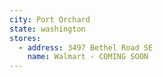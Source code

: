 ```yaml
---
city: Port Orchard
state: washington
stores:
  - address: 3497 Bethel Road SE
    name: Walmart - COMING SOON
---
```

